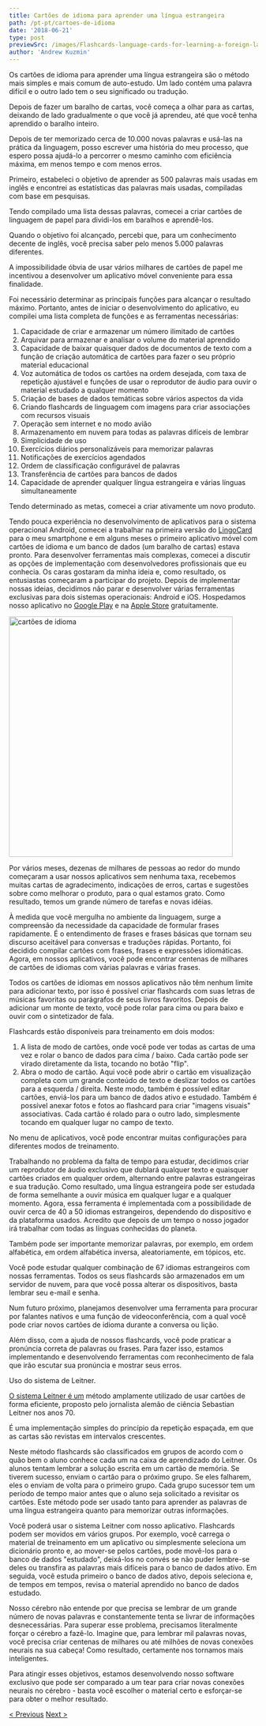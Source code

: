 ```yaml
---
title: Cartões de idioma para aprender uma língua estrangeira
path: /pt-pt/cartoes-de-idioma
date: '2018-06-21'
type: post
previewSrc: /images/Flashcards-language-cards-for-learning-a-foreign-language.-The-best-method-of-memorizing-words.jpg
author: 'Andrew Kuzmin'
---
```


Os cartões de idioma para aprender uma língua estrangeira são o método mais simples e mais comum de auto-estudo. Um lado contém uma palavra difícil e o outro lado tem o seu significado ou tradução.

Depois de fazer um baralho de cartas, você começa a olhar para as cartas, deixando de lado gradualmente o que você já aprendeu, até que você tenha aprendido o baralho inteiro.

Depois de ter memorizado cerca de 10.000 novas palavras e usá-las na prática da linguagem, posso escrever uma história do meu processo, que espero possa ajudá-lo a percorrer o mesmo caminho com eficiência máxima, em menos tempo e com menos erros.

Primeiro, estabeleci o objetivo de aprender as 500 palavras mais usadas em inglês e encontrei as estatísticas das palavras mais usadas, compiladas com base em pesquisas.

Tendo compilado uma lista dessas palavras, comecei a criar cartões de linguagem de papel para dividi-los em baralhos e aprendê-los.

Quando o objetivo foi alcançado, percebi que, para um conhecimento decente de inglês, você precisa saber pelo menos 5.000 palavras diferentes.

A impossibilidade óbvia de usar vários milhares de cartões de papel me incentivou a desenvolver um aplicativo móvel conveniente para essa finalidade.

Foi necessário determinar as principais funções para alcançar o resultado máximo. Portanto, antes de iniciar o desenvolvimento do aplicativo, eu compilei uma lista completa de funções e as ferramentas necessárias:

1. Capacidade de criar e armazenar um número ilimitado de cartões
2. Arquivar para armazenar e analisar o volume do material aprendido
3. Capacidade de baixar quaisquer dados de documentos de texto com a função de criação automática de cartões para fazer o seu próprio material educacional
4. Voz automática de todos os cartões na ordem desejada, com taxa de repetição ajustável e funções de usar o reprodutor de áudio para ouvir o material estudado a qualquer momento
5. Criação de bases de dados temáticas sobre vários aspectos da vida
6. Criando flashcards de linguagem com imagens para criar associações com recursos visuais
7. Operação sem internet e no modo avião
8. Armazenamento em nuvem para todas as palavras difíceis de lembrar
9. Simplicidade de uso
10. Exercícios diários personalizáveis ​​para memorizar palavras
11. Notificações de exercícios agendados
12. Ordem de classificação configurável de palavras
13. Transferência de cartões para bancos de dados
14. Capacidade de aprender qualquer língua estrangeira e várias línguas simultaneamente

Tendo determinado as metas, comecei a criar ativamente um novo produto.

Tendo pouca experiência no desenvolvimento de aplicativos para o sistema operacional Android, comecei a trabalhar na primeira versão do <a href="https://pt-pt.lingocard.com/#free-mobile-app" target="_blank" rel="noopener">LingoCard</a> para o meu smartphone e em alguns meses o primeiro aplicativo móvel com cartões de idioma e um banco de dados (um baralho de cartas) estava pronto. Para desenvolver ferramentas mais complexas, comecei a discutir as opções de implementação com desenvolvedores profissionais que eu conhecia. Os caras gostaram da minha ideia e, como resultado, os entusiastas começaram a participar do projeto. Depois de implementar nossas ideias, decidimos não parar e desenvolver várias ferramentas exclusivas para dois sistemas operacionais: Android e iOS. Hospedamos nosso aplicativo no <a href="https://play.google.com/store/apps/details?id=com.lingocard.lingocard" target="_blank" rel="noopener">Google Play</a> e na <a href="https://itunes.apple.com/us/app/lingocard/id1217076835?mt=8" target="_blank" rel="noopener">Apple Store</a> gratuitamente.

<img class="aligncenter wp-image-7109" src="../images/2018/05/LingoCard-play.png" alt="cartões de idioma" width="453" height="487" />

Por vários meses, dezenas de milhares de pessoas ao redor do mundo começaram a usar nossos aplicativos sem nenhuma taxa, recebemos muitas cartas de agradecimento, indicações de erros, cartas e sugestões sobre como melhorar o produto, para o qual estamos grato. Como resultado, temos um grande número de tarefas e novas idéias.

À medida que você mergulha no ambiente da linguagem, surge a compreensão da necessidade da capacidade de formular frases rapidamente. É o entendimento de frases e frases básicas que tornam seu discurso aceitável para conversas e traduções rápidas. Portanto, foi decidido compilar cartões com frases, frases e expressões idiomáticas. Agora, em nossos aplicativos, você pode encontrar centenas de milhares de cartões de idiomas com várias palavras e várias frases.

Todos os cartões de idiomas em nossos aplicativos não têm nenhum limite para adicionar texto, por isso é possível criar flashcards com suas letras de músicas favoritas ou parágrafos de seus livros favoritos. Depois de adicionar um monte de texto, você pode rolar para cima ou para baixo e ouvir com o sintetizador de fala.

Flashcards estão disponíveis para treinamento em dois modos:

1. A lista de modo de cartões, onde você pode ver todas as cartas de uma vez e rolar o banco de dados para cima / baixo. Cada cartão pode ser virado diretamente da lista, tocando no botão "flip".
2. Abra o modo de cartão. Aqui você pode abrir o cartão em visualização completa com um grande conteúdo de texto e deslizar todos os cartões para a esquerda / direita. Neste modo, também é possível editar cartões, enviá-los para um banco de dados ativo e estudado. Também é possível anexar fotos e fotos ao flashcard para criar "imagens visuais" associativas. Cada cartão é rolado para o outro lado, simplesmente tocando em qualquer lugar no campo de texto.

No menu de aplicativos, você pode encontrar muitas configurações para diferentes modos de treinamento.

Trabalhando no problema da falta de tempo para estudar, decidimos criar um reprodutor de áudio exclusivo que dublará qualquer texto e quaisquer cartões criados em qualquer ordem, alternando entre palavras estrangeiras e sua tradução. Como resultado, uma língua estrangeira pode ser estudada de forma semelhante a ouvir música em qualquer lugar e a qualquer momento. Agora, essa ferramenta é implementada com a possibilidade de ouvir cerca de 40 a 50 idiomas estrangeiros, dependendo do dispositivo e da plataforma usados. Acredito que depois de um tempo o nosso jogador irá trabalhar com todas as línguas conhecidas do planeta.

Também pode ser importante memorizar palavras, por exemplo, em ordem alfabética, em ordem alfabética inversa, aleatoriamente, em tópicos, etc.

Você pode estudar qualquer combinação de 67 idiomas estrangeiros com nossas ferramentas. Todos os seus flashcards são armazenados em um servidor de nuvem, para que você possa alterar os dispositivos, basta lembrar seu e-mail e senha.

Num futuro próximo, planejamos desenvolver uma ferramenta para procurar por falantes nativos e uma função de videoconferência, com a qual você pode criar novos cartões de idioma durante a conversa ou lição.

Além disso, com a ajuda de nossos flashcards, você pode praticar a pronúncia correta de palavras ou frases. Para fazer isso, estamos implementando e desenvolvendo ferramentas com reconhecimento de fala que irão escutar sua pronúncia e mostrar seus erros.

Uso do sistema de Leitner.

<a href="https://en.wikipedia.org/wiki/Leitner_system" target="_blank" rel="noopener">O sistema Leitner é um</a> método amplamente utilizado de usar cartões de forma eficiente, proposto pelo jornalista alemão de ciência Sebastian Leitner nos anos 70.

É uma implementação simples do princípio da repetição espaçada, em que as cartas são revistas em intervalos crescentes.

Neste método flashcards são classificados em grupos de acordo com o quão bem o aluno conhece cada um na caixa de aprendizado do Leitner. Os alunos tentam lembrar a solução escrita em um cartão de memória. Se tiverem sucesso, enviam o cartão para o próximo grupo. Se eles falharem, eles o enviam de volta para o primeiro grupo. Cada grupo sucessor tem um período de tempo maior antes que o aluno seja solicitado a revisitar os cartões. Este método pode ser usado tanto para aprender as palavras de uma língua estrangeira quanto para memorizar outras informações.

Você poderá usar o sistema Leitner com nosso aplicativo. Flashcards podem ser movidos em vários grupos. Por exemplo, você carrega o material de treinamento em um aplicativo ou simplesmente seleciona um dicionário pronto e, ao mover-se pelos cartões, pode movê-los para o banco de dados "estudado", deixá-los no convés se não puder lembre-se deles ou transfira as palavras mais difíceis para o banco de dados ativo. Em seguida, você estuda primeiro o banco de dados ativo, depois seleciona e, de tempos em tempos, revisa o material aprendido no banco de dados estudado.

Nosso cérebro não entende por que precisa se lembrar de um grande número de novas palavras e constantemente tenta se livrar de informações desnecessárias. Para superar esse problema, precisamos literalmente forçar o cérebro a fazê-lo. Imagine que, para lembrar mil palavras novas, você precisa criar centenas de milhares ou até milhões de novas conexões neurais na sua cabeça! Como resultado, certamente nos tornamos mais inteligentes.

Para atingir esses objetivos, estamos desenvolvendo nosso software exclusivo que pode ser comparado a um tear para criar novas conexões neurais no cérebro - basta você escolher o material certo e esforçar-se para obter o melhor resultado.

<a href="/pt-pt/como-aprender-ingles-rapido">< Previous</a> <a href="/pt-pt/como-melhorar-o-vocabulario">Next ></a>
